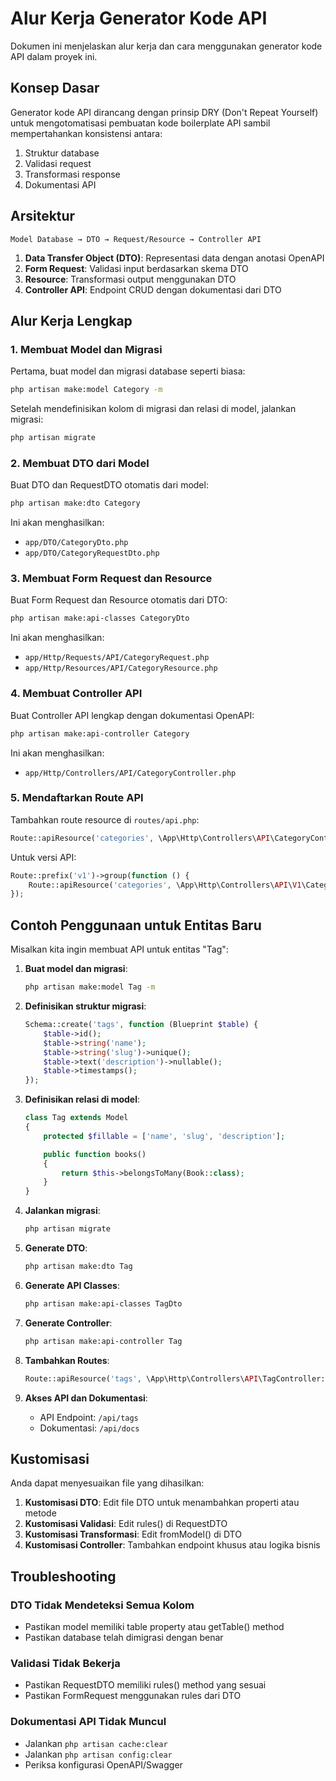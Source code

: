 # Alur Kerja Generator Kode API

Dokumen ini menjelaskan alur kerja dan cara menggunakan generator kode API dalam proyek ini.

## Konsep Dasar

Generator kode API dirancang dengan prinsip DRY (Don't Repeat Yourself) untuk mengotomatisasi pembuatan kode boilerplate API sambil mempertahankan konsistensi antara:

1. Struktur database
2. Validasi request
3. Transformasi response
4. Dokumentasi API

## Arsitektur

```
Model Database → DTO → Request/Resource → Controller API
```

1. **Data Transfer Object (DTO)**: Representasi data dengan anotasi OpenAPI
2. **Form Request**: Validasi input berdasarkan skema DTO
3. **Resource**: Transformasi output menggunakan DTO
4. **Controller API**: Endpoint CRUD dengan dokumentasi dari DTO

## Alur Kerja Lengkap

### 1. Membuat Model dan Migrasi

Pertama, buat model dan migrasi database seperti biasa:

```bash
php artisan make:model Category -m
```

Setelah mendefinisikan kolom di migrasi dan relasi di model, jalankan migrasi:

```bash
php artisan migrate
```

### 2. Membuat DTO dari Model

Buat DTO dan RequestDTO otomatis dari model:

```bash
php artisan make:dto Category
```

Ini akan menghasilkan:

- `app/DTO/CategoryDto.php`
- `app/DTO/CategoryRequestDto.php`

### 3. Membuat Form Request dan Resource

Buat Form Request dan Resource otomatis dari DTO:

```bash
php artisan make:api-classes CategoryDto
```

Ini akan menghasilkan:

- `app/Http/Requests/API/CategoryRequest.php`
- `app/Http/Resources/API/CategoryResource.php`

### 4. Membuat Controller API

Buat Controller API lengkap dengan dokumentasi OpenAPI:

```bash
php artisan make:api-controller Category
```

Ini akan menghasilkan:

- `app/Http/Controllers/API/CategoryController.php`

### 5. Mendaftarkan Route API

Tambahkan route resource di `routes/api.php`:

```php
Route::apiResource('categories', \App\Http\Controllers\API\CategoryController::class);
```

Untuk versi API:

```php
Route::prefix('v1')->group(function () {
    Route::apiResource('categories', \App\Http\Controllers\API\V1\CategoryController::class);
});
```

## Contoh Penggunaan untuk Entitas Baru

Misalkan kita ingin membuat API untuk entitas "Tag":

1. **Buat model dan migrasi**:

    ```bash
    php artisan make:model Tag -m
    ```

2. **Definisikan struktur migrasi**:

    ```php
    Schema::create('tags', function (Blueprint $table) {
        $table->id();
        $table->string('name');
        $table->string('slug')->unique();
        $table->text('description')->nullable();
        $table->timestamps();
    });
    ```

3. **Definisikan relasi di model**:

    ```php
    class Tag extends Model
    {
        protected $fillable = ['name', 'slug', 'description'];

        public function books()
        {
            return $this->belongsToMany(Book::class);
        }
    }
    ```

4. **Jalankan migrasi**:

    ```bash
    php artisan migrate
    ```

5. **Generate DTO**:

    ```bash
    php artisan make:dto Tag
    ```

6. **Generate API Classes**:

    ```bash
    php artisan make:api-classes TagDto
    ```

7. **Generate Controller**:

    ```bash
    php artisan make:api-controller Tag
    ```

8. **Tambahkan Routes**:

    ```php
    Route::apiResource('tags', \App\Http\Controllers\API\TagController::class);
    ```

9. **Akses API dan Dokumentasi**:
    - API Endpoint: `/api/tags`
    - Dokumentasi: `/api/docs`

## Kustomisasi

Anda dapat menyesuaikan file yang dihasilkan:

1. **Kustomisasi DTO**: Edit file DTO untuk menambahkan properti atau metode
2. **Kustomisasi Validasi**: Edit rules() di RequestDTO
3. **Kustomisasi Transformasi**: Edit fromModel() di DTO
4. **Kustomisasi Controller**: Tambahkan endpoint khusus atau logika bisnis

## Troubleshooting

### DTO Tidak Mendeteksi Semua Kolom

- Pastikan model memiliki table property atau getTable() method
- Pastikan database telah dimigrasi dengan benar

### Validasi Tidak Bekerja

- Pastikan RequestDTO memiliki rules() method yang sesuai
- Pastikan FormRequest menggunakan rules dari DTO

### Dokumentasi API Tidak Muncul

- Jalankan `php artisan cache:clear`
- Jalankan `php artisan config:clear`
- Periksa konfigurasi OpenAPI/Swagger
